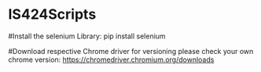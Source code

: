 # IS424Scripts

#Install the selenium Library:
pip install selenium

#Download respective Chrome driver for versioning please check your own chrome version:
https://chromedriver.chromium.org/downloads
